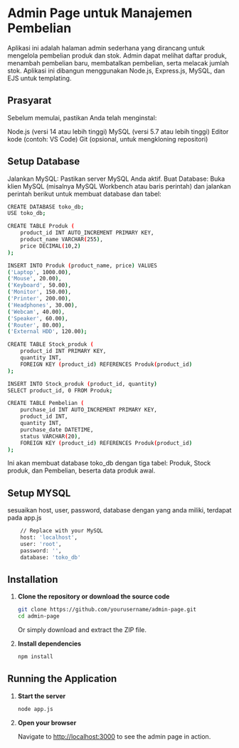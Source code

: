 # Admin Page untuk Manajemen Pembelian
Aplikasi ini adalah halaman admin sederhana yang dirancang untuk mengelola pembelian produk dan stok. Admin dapat melihat daftar produk, menambah pembelian baru, membatalkan pembelian, serta melacak jumlah stok. Aplikasi ini dibangun menggunakan Node.js, Express.js, MySQL, dan EJS untuk templating.

## Prasyarat

Sebelum memulai, pastikan Anda telah menginstal:

Node.js (versi 14 atau lebih tinggi)
MySQL (versi 5.7 atau lebih tinggi)
Editor kode (contoh: VS Code)
Git (opsional, untuk mengkloning repositori)

## Setup Database

Jalankan MySQL: Pastikan server MySQL Anda aktif.
Buat Database: Buka klien MySQL (misalnya MySQL Workbench atau baris perintah) dan jalankan perintah berikut untuk membuat database dan tabel:

```bash
CREATE DATABASE toko_db;
USE toko_db;

CREATE TABLE Produk (
    product_id INT AUTO_INCREMENT PRIMARY KEY,
    product_name VARCHAR(255),
    price DECIMAL(10,2)
);

INSERT INTO Produk (product_name, price) VALUES
('Laptop', 1000.00),
('Mouse', 20.00),
('Keyboard', 50.00),
('Monitor', 150.00),
('Printer', 200.00),
('Headphones', 30.00),
('Webcam', 40.00),
('Speaker', 60.00),
('Router', 80.00),
('External HDD', 120.00);

CREATE TABLE Stock_produk (
    product_id INT PRIMARY KEY,
    quantity INT,
    FOREIGN KEY (product_id) REFERENCES Produk(product_id)
);

INSERT INTO Stock_produk (product_id, quantity)
SELECT product_id, 0 FROM Produk;

CREATE TABLE Pembelian (
    purchase_id INT AUTO_INCREMENT PRIMARY KEY,
    product_id INT,
    quantity INT,
    purchase_date DATETIME,
    status VARCHAR(20),
    FOREIGN KEY (product_id) REFERENCES Produk(product_id)
);
```
Ini akan membuat database toko_db dengan tiga tabel: Produk, Stock produk, dan Pembelian, beserta data produk awal.

## Setup MYSQL
sesuaikan host, user, password, database dengan yang anda miliki, terdapat pada app.js
```bash
    // Replace with your MySQL 
    host: 'localhost',
    user: 'root',
    password: '', 
    database: 'toko_db'
```

## Installation

1. **Clone the repository or download the source code**

   ```bash
   git clone https://github.com/yourusername/admin-page.git
   cd admin-page
   ```

   Or simply download and extract the ZIP file.

2. **Install dependencies**

   ```bash
   npm install
   ```

## Running the Application

1. **Start the server**

   ```bash
   node app.js
   ```

2. **Open your browser**

   Navigate to [http://localhost:3000](http://localhost:3000) to see the admin page in action.
